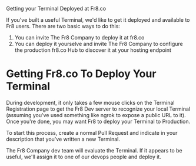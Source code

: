 Getting your Terminal Deployed at Fr8.co

If you've built a useful Terminal, we'd like to get it deployed and available to Fr8 users. There are two basic ways to do this:

1) You can invite The Fr8 Company to deploy it at fr8.co
2) You can deploy it yourselve and invite The Fr8 Company to configure the production fr8.co Hub to discover it at your hosting endpoint


Getting Fr8.co To Deploy Your Terminal
===================================

During development, it only takes a few mouse clicks on the Terminal Registration page to get the Fr8 Dev server to recognize your local Terminal (assuming
you've used something like ngrok to expose a public URL to it). Once you're done, you may want Fr8 to deploy your Terminal to Production.

To start this process, create a normal Pull Request and indicate in your description that you've written a new Terminal.

The Fr8 Company dev team will evaluate the Terminal. If it appears to be useful, we'll assign it to one of our devops people and deploy it.

